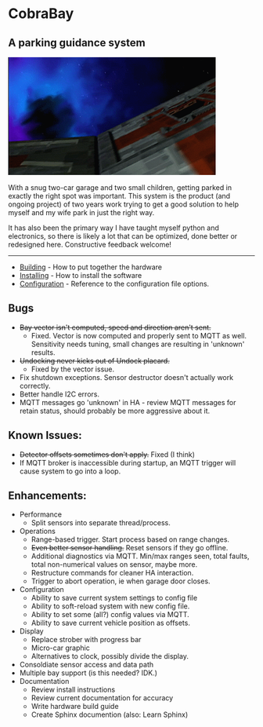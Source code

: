 # CobraBay
## A parking guidance system

![Launch!](docs/cb_launch.gif)

With a snug two-car garage and two small children, getting parked in exactly the right spot was important. This system
is the product (and ongoing project) of two years work trying to get a good solution to help myself and my wife park in
just the right way.

It has also been the primary way I have taught myself python and electronics, so there is likely a lot that can be 
optimized, done better or redesigned here. Constructive feedback welcome!

---
* [Building](docs/HARDWARE.md) - How to put together the hardware
* [Installing](docs/INSTALL.md) - How to install the software
* [Configuration](docs/CONFIG.md) - Reference to the configuration file options.


## Bugs
* ~~Bay vector isn't computed, speed and direction aren't sent.~~
  * Fixed. Vector is now computed and properly sent to MQTT as well. Sensitivity needs tuning, small changes are resulting in 'unknown' results.
* ~~Undocking never kicks out of Undock placard.~~
  * Fixed by the vector issue.
* Fix shutdown exceptions. Sensor destructor doesn't actually work correctly.
* Better handle I2C errors.
* MQTT messages go 'unknown' in HA - review MQTT messages for retain status, should probably be more aggressive about it.

## Known Issues:
* ~~Detector offsets sometimes don't apply.~~ Fixed (I think)
* If MQTT broker is inaccessible during startup, an MQTT trigger will cause system to go into a loop.

## Enhancements:
* Performance
  * Split sensors into separate thread/process. 
* Operations
  * Range-based trigger. Start process based on range changes.
  * ~~Even better sensor handling.~~ Reset sensors if they go offline.
  * Additional diagnostics via MQTT. Min/max ranges seen, total faults, total non-numerical values on sensor, maybe more.
  * Restructure commands for cleaner HA interaction.
  * Trigger to abort operation, ie when garage door closes.
* Configuration
  * Ability to save current system settings to config file
  * Ability to soft-reload system with new config file.
  * Ability to set some (all?) config values via MQTT.
  * Ability to save current vehicle position as offsets.
* Display
  * Replace strober with progress bar 
  * Micro-car graphic
  * Alternatives to clock, possibly divide the display.
* Consoldiate sensor access and data path 
* Multiple bay support (is this needed? IDK.)
* Documentation
  * Review install instructions
  * Review current documentation for accuracy
  * Write hardware build guide
  * Create Sphinx documention (also: Learn Sphinx)



